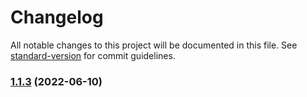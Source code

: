 # Changelog

All notable changes to this project will be documented in this file. See [standard-version](https://github.com/conventional-changelog/standard-version) for commit guidelines.

### [1.1.3](https://github.com/jte74/GolangRestSwag/compare/v1.1.2...v1.1.3) (2022-06-10)
